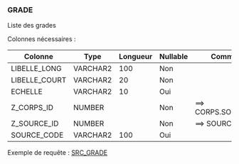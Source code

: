 ### GRADE

Liste des grades

Colonnes nécessaires :


|Colonne      |Type    |Longueur|Nullable|Commentaire          |
|-------------|--------|--------|--------|---------------------|
|LIBELLE_LONG |VARCHAR2|100     |Non     |                     |
|LIBELLE_COURT|VARCHAR2|20      |Non     |                     |
|ECHELLE      |VARCHAR2|10      |Oui     |                     |
|Z_CORPS_ID   |NUMBER  |        |Non     |==> CORPS.SOURCE_CODE|
|Z_SOURCE_ID  |NUMBER  |        |Non     |==> SOURCE.CODE      |
|SOURCE_CODE  |VARCHAR2|100     |Oui     |                     |


Exemple de requête :
[SRC_GRADE](../Harpège/SRC_GRADE.sql)